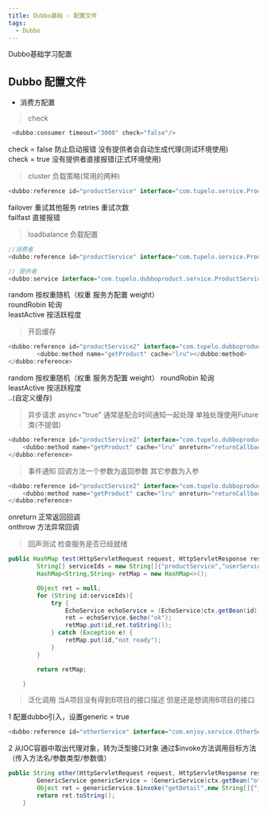 ```yaml
---
title: Dubbo基础 - 配置文件
tags:
  - Dubbo
---
```


Dubbo基础学习配置

## Dubbo 配置文件

- 消费方配置  

> check

```java
 <dubbo:consumer timeout="3000" check="false"/>
```

check = false 防止启动报错 没有提供者会自动生成代理(测试环境使用)  
check = true 没有提供者直接报错(正式环境使用)

<!-- more -->

> cluster 负载策略(常用的两种)

```java
<dubbo:reference id="productService" interface="com.tupelo.service.ProductService" cluster="failover" />
```  
failover 重试其他服务 retries 重试次数  
failfast 直接报错

> loadbalance 负载配置

```java
//消费者
<dubbo:reference id="productService" interface="com.tupelo.service.ProductService"loadbalance="random" />

// 提供者
<dubbo:service interface="com.tupelo.dubboproduct.service.ProductService" ref="productService" protocol="dubbo" weight="20"/>

```  
random   按权重随机（权重 服务方配置 weight）  
roundRobin 轮询  
leastActive 按活跃程度

> 开启缓存

```java
<dubbo:reference id="productService2" interface="com.tupelo.dubboproduct.service.Product2Service">
        <dubbo:method name="getProduct" cache="lru"></dubbo:method>
</dubbo:reference>
```  
random   按权重随机（权重 服务方配置 weight） 
roundRobin 轮询  
leastActive 按活跃程度  
..(自定义缓存)

> 异步请求 async="true" 通常是配合时间通知一起处理 单独处理使用Future类(不提倡)

```java
<dubbo:reference id="productService2" interface="com.tupelo.dubboproduct.service.Product2Service" async="true">
    <dubbo:method name="getProduct" cache="lru" onreturn="returnCallback" onthrow="errorCallback"></dubbo:method>
</dubbo:reference>
```  

> 事件通知 回调方法一个参数为返回参数 其它参数为入参

```java
<dubbo:reference id="productService2" interface="com.tupelo.dubboproduct.service.Product2Service">
    <dubbo:method name="getProduct" cache="lru" onreturn="returnCallback" onthrow="errorCallback"></dubbo:method>
</dubbo:reference>
```  
onreturn 正常返回回调  
onthrow 方法异常回调

> 回声测试 检查服务是否已经就绪

```java 
public HashMap test(HttpServletRequest request, HttpServletResponse response) {
        String[] serviceIds = new String[]{"productService","userService","orderService","payService"};
        HashMap<String,String> retMap = new HashMap<>();

        Object ret = null;
        for (String id:serviceIds){
            try {
                EchoService echoService = (EchoService)ctx.getBean(id);
                ret = echoService.$echo("ok");
                retMap.put(id,ret.toString());
            } catch (Exception e) {
                retMap.put(id,"not ready");
            }
        }

        return retMap;

    }
```

> 泛化调用 当A项目没有得到B项目的接口描述 但是还是想调用B项目的接口

1 配置dubbo引入，设置generic = true
```java
<dubbo:reference id="otherService" interface="com.enjoy.service.OtherService" generic="true" />
```
2 从IOC容器中取出代理对象，转为泛型接口对象 通过$invoke方法调用目标方法（传入方法名/参数类型/参数值）

```java
public String other(HttpServletRequest request, HttpServletResponse response) {
        GenericService genericService = (GenericService)ctx.getBean("otherService");
        Object ret = genericService.$invoke("getDetail",new String[]{"java.lang.String"},new Object[]{"name"});
        return ret.toString();
    }
```